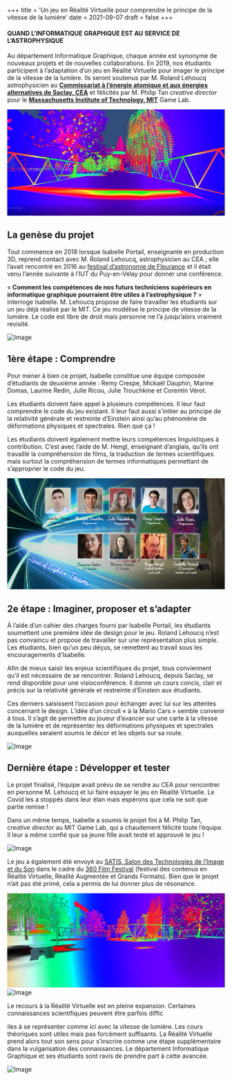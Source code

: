 +++
title = 'Un jeu en Réalité Virtuelle pour comprendre le principe de la vitesse de la lumière'
date = 2021-09-07
draft = false
+++



#### **QUAND L’INFORMATIQUE GRAPHIQUE EST AU SERVICE DE L’ASTROPHYSIQUE**

Au département Informatique Graphique, chaque année est synonyme de nouveaux projets et de nouvelles collaborations. En 2019, nos étudiants participent à l’adaptation d’un jeu en Réalité Virtuelle pour imager le principe de la vitesse de la lumière. Ils seront soutenus par M. Roland Lehoucq astrophysicien au [**Commissariat à l’énergie atomique et aux énergies alternatives de Saclay, CEA**](https://www.cea.fr/Pages/le-cea/les-centres-cea/paris-saclay.aspx) et félicités par M. Philip Tan _creative director_ pour le [**Massachusetts Institute of Technology, MIT**](https://www.mit.edu/) Game Lab.

![Image](img/001-vitesse-de-la-lumiere-mode-doppler-aberration-transformation%20(1).jpg "Capture d’écran du jeu « Speed Of Light » révisé par les étudiants du département Informatique Graphique")

## **La genèse du projet**

Tout commence en 2018 lorsque Isabelle Portail, enseignante en production 3D, reprend contact avec M. Roland Lehoucq, astrophysicien au CEA ; elle l’avait rencontré en 2016 au [festival d’astronomie de Fleurance](https://www.festival-astronomie.com/) et il était venu l’année suivante à l’IUT du Puy-en-Velay pour donner une conférence.

« **Comment les compétences de nos futurs techniciens supérieurs en informatique graphique pourraient être utiles à l’astrophysique ?** » interroge Isabelle. M. Lehoucq propose de faire travailler les étudiants sur un jeu déjà réalisé par le MIT. Ce jeu modélise le principe de vitesse de la lumière. Le code est libre de droit mais personne ne l’a jusqu’alors vraiment revisité.

![Image](img/mit-et-cea-768x273%20(1).jpg "À gauche le Massachusetts Institute of Technology, MIT, et à droite le Commissariat à l’énergie atomique et aux énergies alternatives de Saclay, CEA
")

## **1ère étape : Comprendre**

Pour mener à bien ce projet, Isabelle constitue une équipe composée d’étudiants de deuxième année : Remy Crespe, Mickaël Dauphin, Marine Domas, Laurine Redin, Julie Ricou, Julie Trouchkine et Corentin Vérot.

Les étudiants doivent faire appel à plusieurs compétences. Il leur faut comprendre le code du jeu existant. Il leur faut aussi s’initier au principe de la relativité générale et restreinte d’Einstein ainsi qu’au phénomène de déformations physiques et spectrales. Rien que ça !

Les étudiants doivent également mettre leurs compétences linguistiques à contribution. C’est avec l’aide de M. Hengl, enseignant d’anglais, qu’ils ont travaillé la compréhension de films, la traduction de termes scientifiques mais surtout la compréhension de termes informatiques permettant de s’approprier le code du jeu.

![Image](img/trombinoscope-speed-of-light-1%20(1).jpg)

## **2e étape : Imaginer, proposer et s’adapter**

À l’aide d’un cahier des charges fourni par Isabelle Portail, les étudiants soumettent une première idée de design pour le jeu. Roland Lehoucq n’est pas convaincu et propose de travailler sur une représentation plus simple. Les étudiants, bien qu’un peu déçus, se remettent au travail sous les encouragements d’Isabelle.

Afin de mieux saisir les enjeux scientifiques du projet, tous conviennent qu’il est nécessaire de se rencontrer. Roland Lehoucq, depuis Saclay, se rend disponible pour une visioconférence. Il donne un cours concis, clair et précis sur la relativité générale et restreinte d’Einstein aux étudiants.

Ces derniers saisissent l’occasion pour échanger avec lui sur les attentes concernant le design. L’idée d’un circuit « à la Mario Cars » semble convenir à tous. Il s’agit de permettre au joueur d’avancer sur une carte à la vitesse de la lumière et de représenter les déformations physiques et spectrales auxquelles seraient soumis le décor et les objets sur sa route.

![Image](img/mario-kart-live-home-circuit-switch-dee294d5-768x432%20(1).jpg "Capture d’écran de Mario Cars ayant inspiré la navigation et le design du projet
")

## **Dernière étape : Développer et tester**

Le projet finalisé, l’équipe avait prévu de se rendre au CEA pour rencontrer en personne M. Lehoucq et lui faire essayer le jeu en Réalité Virtuelle. Le Covid les a stoppés dans leur élan mais espérons que cela ne soit que partie remise !

Dans un même temps, Isabelle a soumis le projet fini à M. Philip Tan, _creative director_ au MIT Game Lab, qui a chaudement félicité toute l’équipe. Il leur a même confié que sa jeune fille avait testé et approuvé le jeu !

![Image](img/016-vitesse-de-la-lumiere-explications-768x447.jpg "Capture d’écran du jeu finalisé. Ici, une explication en anglais du principe des transformations de Lorentz
")

Le jeu a également été envoyé au [SATIS, Salon des Technologies de l’Image et du Son](https://satis-expo.com/) dans le cadre du [360 Film Festival](https://satis-expo.com/360-film-festival/) (festival des contenus en Réalité Virtuelle, Réalité Augmentée et Grands Formats). Bien que le projet n’ait pas été primé, cela a permis de lui donner plus de résonance.

![Image](img/004-vitesse-de-la-lumiere-mode-doppler-aberration-transformation-768x333.jpg) ![Image](img/012-vitesse-de-la-lumiere-mode-doppler-aberration-transformation-1-768x347%20(1).jpg "Captures d’écran du jeu finalisé. Ici, on peut voir les déformations de formes et de couleurs lors du déplacement du joueur à la vitesse de lumière.
")

Le recours à la Réalité Virtuelle est en pleine expansion. Certaines connaissances scientifiques peuvent être parfois diffic

iles à se représenter comme ici avec la vitesse de lumière. Les cours théoriques sont utiles mais pas forcément suffisants. La Réalité Virtuelle prend alors tout son sens pour s’inscrire comme une étape supplémentaire dans la vulgarisation des connaissances. Le département Informatique Graphique et ses étudiants sont ravis de prendre part à cette avancée.

![Image](img/019-vitesse-de-la-lumiere-Credits-768x344.jpg "Crédits du jeu « Speed of Light »
")